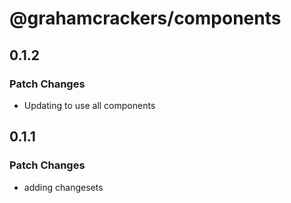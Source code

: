 # @grahamcrackers/components

## 0.1.2

### Patch Changes

-   Updating to use all components

## 0.1.1

### Patch Changes

-   adding changesets

